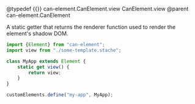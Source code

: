 @typedef {{}} can-element.CanElement.view CanElement.view
@parent can-element.CanElement

A static getter that returns the renderer function used to render the element's shadow DOM.

```js
import {Element} from "can-element";
import view from "./some-template.stache";

class MyApp extends Element {
	static get view() {
		return view;
	}
}

customElements.define("my-app", MyApp);
```
